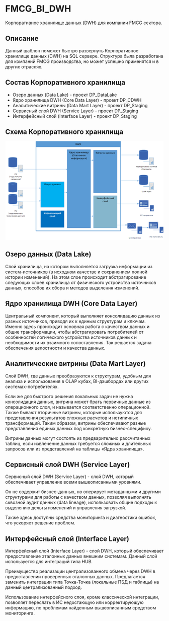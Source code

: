 # FMCG_BI_DWH
Корпоративное хранилище данных (DWH) для компании FMCG сектора.

## Описание
Данный шаблон поможет быстро развернуть Корпоративное хранилище данных (DWH) на SQL сервере.
Структура была разработана для компаний FMCG производства, но может успешно применятся и в других отраслях.

## Состав Корпоративного хранилища

-	Озеро данных (Data Lake) - проект DP_DataLake
-	Ядро хранилища DWH (Core Data Layer) - проект DP_CDWH
-	Аналитические витрины (Data Mart Layer) - проект DP_Staging
-	Сервисный слой DWH (Service Layer) - проект DP_Staging
-	Интерфейсный слой (Interface Layer) - проект DP_Staging

## Схема Корпоративного хранилища
![Схема Корпоративного хранилища](https://github.com/DVyunkov/FMCG_BI_DWH/blob/main/Description/%D0%A1%D1%85%D0%B5%D0%BC%D0%B0%20CDWH.png "Схема")

## Озеро данных (Data Lake)
Слой хранилища, на котором выполняется загрузка информации из систем-источников (в исходном качестве и сохранением полной истории изменений). На этом слое происходит абстрагирование следующих слоев хранилища от физического устройства источников данных, способов их сбора и методов выделения изменений.

## Ядро хранилища DWH (Core Data Layer)
Центральный компонент, который выполняет консолидацию данных из разных источников, приводя их к единым структурам и ключам. Именно здесь происходит основная работа с качеством данных и общие трансформации, чтобы абстрагировать потребителей от особенностей логического устройства источников данных и необходимости их взаимного сопоставления. Так решается задача обеспечения целостности и качества данных.

## Аналитические витрины (Data Mart Layer)
Cлой DWH, где данные преобразуются к структурам, удобным для анализа и использования в OLAP кубах, BI-дэшбордах или других системах-потребителях. 
<p>Если же для быстрого решения локальных задач не нужна консолидация данных, витрина может брать первичные данные из операционного слоя, и называется соответственно операционной. Также бывают вторичные витрины, которые используются для представления результатов сложных расчетов и нетипичных трансформаций. Таким образом, витрины обеспечивают разные представления единых данных под конкретную бизнес-специфику.</p>
<p>Витрины данных могут состоять из предварительно рассчитанных таблиц, если извлечение данных требуется сложных и длительных запросов или из представлений на таблицы «Ядра хранилища».</p>

## Сервисный слой DWH (Service Layer)
Сервисный слой DWH (Service Layer) - слой DWH, который обеспечивает управление всеми вышеописанными уровнями. 
<p>Он не содержит бизнес-данных, но оперирует метаданными и другими структурами для работы с качеством данных, позволяя выполнять сквозной аудит данных (data lineage), использовать общие подходы к выделению дельты изменений и управления загрузкой. </p>
<p>Также здесь доступны средства мониторинга и диагностики ошибок, что ускоряет решение проблем.</p>

## Интерфейсный слой (Interface Layer)
Интерфейсный слой (Interface Layer) - слой DWH, который обеспечивает предоставление эталонных данных внешним системам. Данный слой используется для интеграций типа HUB. <p>Преимущество реализации централизованного обмена через DWH в предоставлении проверенных эталонных данных. Предлагается заменить интеграции типа Точка-Точка (локальные ПБД и таблицы) на данный централизованный подход.</p>
<p>Использование интерфейсного слоя, кроме классической интеграции, позволяет переслать в ИС недостающую или корректирующую информацию, по проблемам найденным вышеописанным средством мониторинга.</p>
